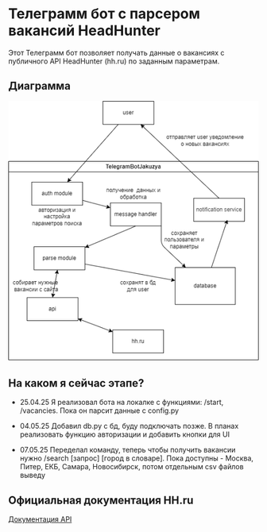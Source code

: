 # Телеграмм бот с парсером вакансий HeadHunter

Этот Телеграмм бот позволяет получать данные о вакансиях с публичного API HeadHunter (hh.ru) по заданным параметрам.

## Диаграмма

![Диаграмма](/img/hh_parse_tgbot.png)

## На каком я сейчас этапе?

- 25.04.25 Я реализовал бота на локалке с функциями: /start, /vacancies. Пока он парсит данные с config.py

- 04.05.25 Добавил db.py с бд, буду подключать позже. В планах реализовать функцию авторизации и добавить кнопки для UI

- 07.05.25 Переделал команду, теперь чтобы получить вакансии нужно /search [запрос] [город в словаре]. Пока доступны - Москва, Питер, ЕКБ, Самара, Новосибирск, потом отдельным csv файлов выведу

## Официальная документация HH.ru

[Документация API](https://api.hh.ru/openapi/redoc#section/Obshaya-informaciya)
